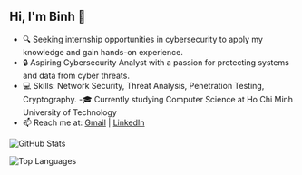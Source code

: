 ## Hi, I'm Binh 👋

<!--
**pe4cechu/pe4cechu** is a ✨ _special_ ✨ repository because its `README.md` (this file) appears on your GitHub profile.

Here are some ideas to get you started:

- 🔭 I’m currently working on ...
- 🌱 I’m currently learning ...
- 👯 I’m looking to collaborate on ...
- 🤔 I’m looking for help with ...
- 💬 Ask me about ...
- 📫 How to reach me: ...
- 😄 Pronouns: ...
- ⚡ Fun fact: ...
-->

- 🔍 Seeking internship opportunities in cybersecurity to apply my knowledge and gain hands-on experience.
- 🔒 Aspiring Cybersecurity Analyst with a passion for protecting systems and data from cyber threats.
- 💻 Skills: Network Security, Threat Analysis, Penetration Testing, Cryptography.
-🎓 Currently studying Computer Science at Ho Chi Minh University of Technology
- 📫 Reach me at: [Gmail](binh.phanpeace@hcmut.edu.vn) | [LinkedIn](https://www.linkedin.com/in/binhphanthanh/)

![GitHub Stats](https://github-readme-stats.vercel.app/api?username=pe4cechu&show_icons=true&theme=radical)

![Top Languages](https://github-readme-stats.vercel.app/api/top-langs/?username=pe4cechu&layout=compact&theme=radical)

